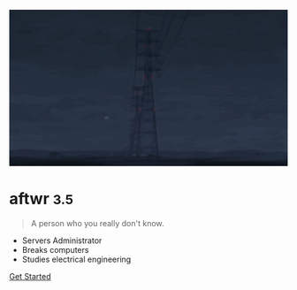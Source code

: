 ![logo](img/coverpage.svg)

# aftwr <small>3.5</small>

> A person who you really don't know.

- Servers Administrator
- Breaks computers
- Studies electrical engineering

[Get Started](#introduction)